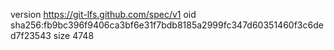 version https://git-lfs.github.com/spec/v1
oid sha256:fb9bc396f9406ca3bf6e31f7bdb8185a2999fc347d60351460f3c6ded7f23543
size 4748
